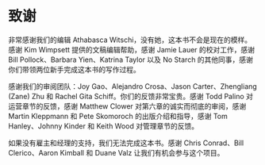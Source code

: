 # 致谢

非常感谢我们的编辑 Athabasca Witschi，没有她，这本书不会是现在的模样。感谢 Kim Wimpsett 提供的文稿编辑帮助，感谢 Jamie Lauer 的校对工作，感谢 Bill Pollock、Barbara Yien、Katrina Taylor 以及 No Starch 的其他同事，感谢你们带领两位新手完成这本书的写作过程。

感谢我们的审阅团队：Joy Gao、Alejandro Crosa、Jason Carter、Zhengliang (Zane) Zhu 和 Rachel Gita Schiff。你们的反馈非常宝贵。感谢 Todd Palino 对运营章节的反馈，感谢 Matthew Clower 对第六章的诚实而彻底的审阅，感谢 Martin Kleppmann 和 Pete Skomoroch 的出版介绍和指导，感谢 Tom Hanley、Johnny Kinder 和 Keith Wood 对管理章节的反馈。

如果没有雇主和经理的支持，我们无法完成这本书。感谢 Chris Conrad、Bill Clerico、Aaron Kimball 和 Duane Valz 让我们有机会参与这个项目。
